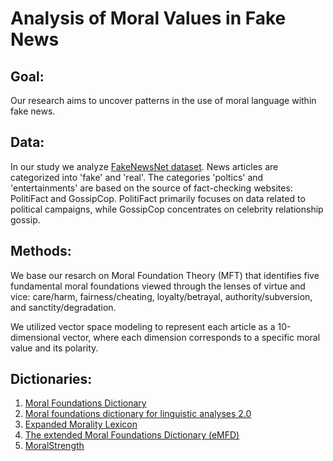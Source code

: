 # Analysis of Moral Values in Fake News

## Goal:
Our research aims to uncover patterns in the use of moral language within fake news.

## Data:
In our study we analyze [FakeNewsNet dataset](https://github.com/KaiDMML/FakeNewsNet). News articles are categorized into 'fake' and 'real'. The categories 'poltics' and 'entertainments' are based on the source of fact-checking websites: PolitiFact and GossipCop. PolitiFact primarily focuses on data related to political campaigns, while GossipCop concentrates on celebrity relationship gossip.

## Methods:
We base our resarch on Moral Foundation Theory (MFT) that identifies five fundamental moral foundations viewed through the lenses of virtue and vice: care/harm, fairness/cheating, loyalty/betrayal, authority/subversion, and sanctity/degradation.

We utilized vector space modeling to represent each article as a 10-dimensional vector, where each dimension corresponds to a specific moral value and its polarity.

## Dictionaries:
1. [Moral Foundations Dictionary](https://moralfoundations.org/wp-content/uploads/files/downloads/moral%20foundations%20dictionary.dic)
2. [Moral foundations dictionary for linguistic analyses 2.0](https://provalisresearch.com/products/content-analysis-software/wordstat-dictionary/moral-foundations-dictionary/)
3. [Expanded Morality Lexicon](https://databank.illinois.edu/datasets/IDB-3957440)
4. [The extended Moral Foundations Dictionary (eMFD)](https://github.com/medianeuroscience/emfd?tab=readme-ov-file)
5. [MoralStrength](https://github.com/oaraque/moral-foundations)